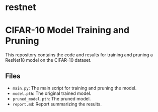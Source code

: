 # restnet
# CIFAR-10 Model Training and Pruning

This repository contains the code and results for training and pruning a ResNet18 model on the CIFAR-10 dataset.

## Files
- `main.py`: The main script for training and pruning the model.
- `model.pth`: The original trained model.
- `pruned_model.pth`: The pruned model.
- `report.md`: Report summarizing the results.
